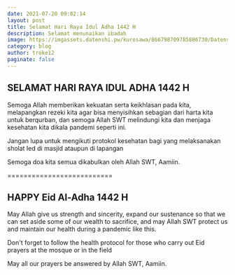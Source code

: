 ```yaml
---
date: 2021-07-20 09:02:14
layout: post
title: Selamat Hari Raya Idul Adha 1442 H
description: Selamat menunaikan ibadah
image: https://imgassets.datenshi.pw/kurosawa/866798709785886730/Datenshi_Idul_Adha.jpg
category: blog
author: troke12
paginate: false
---
```

## SELAMAT HARI RAYA IDUL ADHA 1442 H



Semoga Allah memberikan kekuatan serta keikhlasan pada kita, melapangkan rezeki kita agar bisa menyisihkan sebagian dari harta kita untuk berqurban, dan semoga Allah SWT melindungi kita dan menjaga kesehatan kita dikala pandemi seperti ini. 

Jangan lupa untuk mengikuti protokol kesehatan bagi yang melaksanakan sholat Ied di masjid ataupun di lapangan

Semoga doa kita semua dikabulkan oleh Allah SWT, Aamiin.



==========================



## HAPPY Eid Al-Adha 1442 H

May Allah give us strength and sincerity, expand our sustenance so that we can set aside some of our wealth to sacrifice, and may Allah SWT protect us and maintain our health during a pandemic like this.

Don't forget to follow the health protocol for those who carry out Eid prayers at the mosque or in the field

May all our prayers be answered by Allah SWT, Aamiin.
